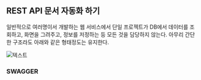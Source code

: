 ## REST API 문서 자동화 하기
일반적으로 여러명이서 개발하는 웹 서비스에서 단일 프로젝트가 DB에서 데이터를 조회하고, 화면을 그려주고, 정보를 저정하는 등 모든 것을 담당하지 않는다. 아무리 간단한 구조라도 아래와 같은 형태정도는 유지한다.

![텍스트](이미지파일URL)


### SWAGGER




<!--stackedit_data:
eyJoaXN0b3J5IjpbMTMxNzY1NTU5MCwtMTc2NjcyMjg0OCw1MD
c4OTc1NzcsNjk3MDI3NjIsLTQ4Mjc5NjkzMSwtNDc2MzI4NjE4
XX0=
-->